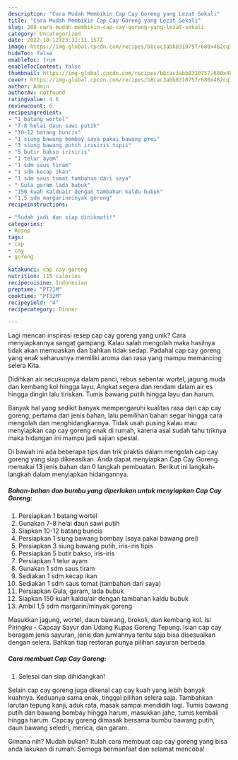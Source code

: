 ```yaml
---
description: "Cara Mudah Membikin Cap Cay Goreng yang Lezat Sekali"
title: "Cara Mudah Membikin Cap Cay Goreng yang Lezat Sekali"
slug: 208-cara-mudah-membikin-cap-cay-goreng-yang-lezat-sekali
category: Uncategorized
date: 2022-10-12T23:31:11.157Z
image: https://img-global.cpcdn.com/recipes/b8cac3abb8310757/680x482cq70/cap-cay-goreng-foto-resep-utama.jpg
hideToc: false
enableToc: true
enableTocContent: false
thumbnail: https://img-global.cpcdn.com/recipes/b8cac3abb8310757/680x482cq70/cap-cay-goreng-foto-resep-utama.jpg
cover: https://img-global.cpcdn.com/recipes/b8cac3abb8310757/680x482cq70/cap-cay-goreng-foto-resep-utama.jpg
author: Admin
authorAv: notfound
ratingvalue: 4.6
reviewcount: 6
recipeingredient:
- "1 batang wortel"
- "7-8 helai daun sawi putih"
- "10-12 batang buncis"
- "1 siung bawang bombay saya pakai bawang prei"
- "3 siung bawang putih irisiris tipis"
- "5 butir bakso irisiris"
- "1 telur ayam"
- "1 sdm saus tiram"
- "1 sdm kecap ikan"
- "1 sdm saus tomat tambahan dari saya"
- " Gula garam lada bubuk"
- "150 kuah kalduair dengan tambahan kaldu bubuk"
- "1,5 sdm margarinminyak goreng"
recipeinstructions:

- "Sudah jadi dan siap dinikmati!"
categories:
- Resep
tags:
- cap
- cay
- goreng

katakunci: cap cay goreng 
nutrition: 115 calories
recipecuisine: Indonesian
preptime: "PT21M"
cooktime: "PT32M"
recipeyield: "4"
recipecategory: Dinner

---
```





Lagi mencari inspirasi resep cap cay goreng yang unik? Cara menyiapkannya sangat gampang. Kalau salah mengolah maka hasilnya tidak akan memuaskan dan bahkan tidak sedap. Padahal cap cay goreng yang enak seharusnya memiliki aroma dan rasa yang mampu memancing selera Kita.





Didihkan air secukupnya dalam panci, rebus sebentar wortel, jagung muda dan kembang kol hingga layu. Angkat segera dan rendam dalam air es hingga dingin lalu tiriskan. Tumis bawang putih hingga layu dan harum.

Banyak hal yang sedikit banyak mempengaruhi kualitas rasa dari cap cay goreng, pertama dari jenis bahan, lalu pemilihan bahan segar hingga cara mengolah dan menghidangkannya. Tidak usah pusing kalau mau menyiapkan cap cay goreng enak di rumah, karena asal sudah tahu triknya maka hidangan ini mampu jadi sajian spesial.






Di bawah ini ada beberapa tips dan trik praktis dalam mengolah cap cay goreng yang siap dikreasikan. Anda dapat menyiapkan Cap Cay Goreng memakai 13 jenis bahan dan 0 langkah pembuatan. Berikut ini langkah-langkah dalam menyiapkan hidangannya.

<!--inarticleads1-->

##### Bahan-bahan dan bumbu yang diperlukan untuk menyiapkan Cap Cay Goreng:

1. Persiapkan 1 batang wortel
1. Gunakan 7-8 helai daun sawi putih
1. Siapkan 10-12 batang buncis
1. Persiapkan 1 siung bawang bombay (saya pakai bawang prei)
1. Persiapkan 3 siung bawang putih, iris-iris tipis
1. Persiapkan 5 butir bakso, iris-iris
1. Persiapkan 1 telur ayam
1. Gunakan 1 sdm saus tiram
1. Sediakan 1 sdm kecap ikan
1. Sediakan 1 sdm saus tomat (tambahan dari saya)
1. Persiapkan  Gula, garam, lada bubuk
1. Siapkan 150 kuah kaldu/air dengan tambahan kaldu bubuk
1. Ambil 1,5 sdm margarin/minyak goreng


Masukkan jagung, wortel, daun bawang, brokoli, dan kembang kol. Isi Piringku - Capcay Sayur dan Udang Kupas Goreng Tepung. Isian cap cay beragam jenis sayuran, jenis dan jumlahnya tentu saja bisa disesuaikan dengan selera. Bahkan tiap restoran punya pilihan sayuran berbeda. 

<!--inarticleads2-->

##### Cara membuat Cap Cay Goreng:


1. Selesai dan siap dihidangkan!

Selain cap cay goreng juga dikenal cap cay kuah yang lebih banyak kuahnya. Keduanya sama enak, tinggal pilihan selera saja. Tambahkan larutan tepung kanji, aduk rata, masak sampai mendidih lagi. Tumis bawang putih dan bawang bombay hingga harum, masukkan jahe, tumis kembali hingga harum. Capcay goreng dimasak bersama bumbu bawang putih, daun bawang seledri, merica, dan garam. 

Gimana nih? Mudah bukan? Itulah cara membuat cap cay goreng yang bisa anda lakukan di rumah. Semoga bermanfaat dan selamat mencoba!
